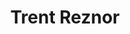 ---
title: "Trent Reznor"
summary: "American producer, remixer, all-round musician, born May 17, 1965 in New Castle, Pennsylvania, USA. Best known as front man/singer of Nine Inch Nails. Founder of and . Started his musical career with Cleveland's '80 new-wave formation \"\". He is married to ."
image: "trent-reznor.jpg"
apple_music_artist_url: "https://music.apple.com/gb/artist/trent-reznor/2844131"
---